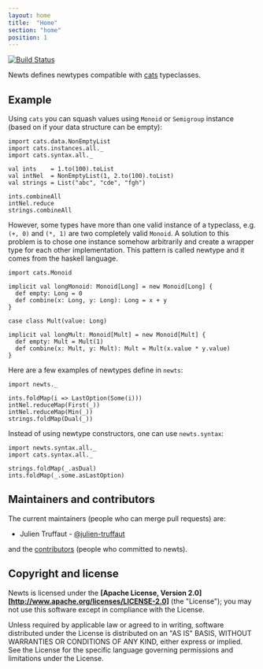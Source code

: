 ```yaml
---
layout: home
title:  "Home"
section: "home"
position: 1
---
```


[![Build Status](https://travis-ci.org/julien-truffaut/newts.svg?branch=master)](https://travis-ci.org/julien-truffaut/newts)

Newts defines newtypes compatible with [cats](https://github.com/typelevel/cats) typeclasses. 

## Example

Using `cats` you can squash values using `Monoid` or `Semigroup` instance (based on if your data structure can be empty):

```tut:silent
import cats.data.NonEmptyList
import cats.instances.all._
import cats.syntax.all._

val ints    = 1.to(100).toList
val intNel  = NonEmptyList(1, 2.to(100).toList)
val strings = List("abc", "cde", "fgh")
```

```tut
ints.combineAll
intNel.reduce
strings.combineAll
```

However, some types have more than one valid instance of a typeclass, e.g. `(+, 0)` and `(*, 1)` are two
completely valid `Monoid`. A solution to this problem is to chose one instance somehow arbitrarily and create a wrapper 
type for each other implementation. This pattern is called newtype and it comes from the haskell language.

```tut:silent
import cats.Monoid

implicit val longMonoid: Monoid[Long] = new Monoid[Long] {
  def empty: Long = 0
  def combine(x: Long, y: Long): Long = x + y
}

case class Mult(value: Long)

implicit val longMult: Monoid[Mult] = new Monoid[Mult] {
  def empty: Mult = Mult(1)
  def combine(x: Mult, y: Mult): Mult = Mult(x.value * y.value)
}
```

Here are a few examples of newtypes define in `newts`:

```tut:silent
import newts._
```

```tut
ints.foldMap(i => LastOption(Some(i)))
intNel.reduceMap(First(_))
intNel.reduceMap(Min(_))
strings.foldMap(Dual(_))
```

Instead of using newtype constructors, one can use `newts.syntax`:

```tut:silent
import newts.syntax.all._
import cats.syntax.all._
```

```tut
strings.foldMap(_.asDual)
ints.foldMap(_.some.asLastOption)
```

## Maintainers and contributors

The current maintainers (people who can merge pull requests) are:

* Julien Truffaut - [@julien-truffaut](https://github.com/julien-truffaut)

and the [contributors](https://github.com/julien-truffaut/newts/graphs/contributors) (people who committed to newts).

## Copyright and license

Newts is licensed under the **[Apache License, Version 2.0][http://www.apache.org/licenses/LICENSE-2.0]** (the
"License"); you may not use this software except in compliance with the License.

Unless required by applicable law or agreed to in writing, software
distributed under the License is distributed on an "AS IS" BASIS,
WITHOUT WARRANTIES OR CONDITIONS OF ANY KIND, either express or implied.
See the License for the specific language governing permissions and
limitations under the License.